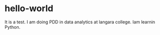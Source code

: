 # hello-world
It is a test.
I am doing PDD in data analytics at langara college.
Iam learnin Python.
